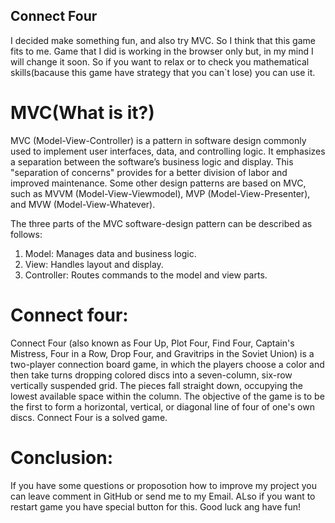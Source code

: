 ## Connect Four

I decided make something fun, and also try MVC. So I think that this game fits to me. Game that I did is working in the browser only but, in my mind I will change it soon. So if you want to relax or to check you mathematical skills(bacause this game have strategy that you can`t lose) you can use it.

# MVC(What is it?)

MVC (Model-View-Controller) is a pattern in software design commonly used to implement user interfaces, data, and controlling logic. It emphasizes a separation between the software’s business logic and display. This "separation of concerns" provides for a better division of labor and improved maintenance. Some other design patterns are based on MVC, such as MVVM (Model-View-Viewmodel), MVP (Model-View-Presenter), and MVW (Model-View-Whatever).

The three parts of the MVC software-design pattern can be described as follows:

1. Model: Manages data and business logic.
2. View: Handles layout and display.
3. Controller: Routes commands to the model and view parts.

# Connect four:

Connect Four (also known as Four Up, Plot Four, Find Four, Captain's Mistress, Four in a Row, Drop Four, and Gravitrips in the Soviet Union) is a two-player connection board game, in which the players choose a color and then take turns dropping colored discs into a seven-column, six-row vertically suspended grid. The pieces fall straight down, occupying the lowest available space within the column. The objective of the game is to be the first to form a horizontal, vertical, or diagonal line of four of one's own discs. Connect Four is a solved game.

# Conclusion:

If you have some questions or proposotion how to improve my project you can leave comment in GitHub or send me to my Email.
ALso if you want to restart game you have special button for this.
Good luck ang have fun!
